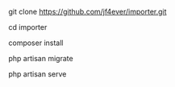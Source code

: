 git clone https://github.com/jf4ever/importer.git

cd importer

composer install

php artisan migrate

php artisan serve
